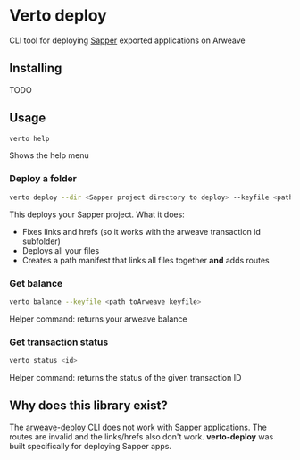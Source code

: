 # Verto deploy
CLI tool for deploying [Sapper](https://sapper.svelte.dev) exported applications on Arweave

## Installing
TODO

## Usage

```sh
verto help
```
Shows the help menu

### Deploy a folder
```sh
verto deploy --dir <Sapper project directory to deploy> --keyfile <path toArweave keyfile>
```
This deploys your Sapper project. What it does:
- Fixes links and hrefs (so it works with the arweave transaction id subfolder)
- Deploys all your files
- Creates a path manifest that links all files together **and** adds routes

### Get balance
```sh
verto balance --keyfile <path toArweave keyfile>
```
Helper command: returns your arweave balance

### Get transaction status
```sh
verto status <id>
```
Helper command: returns the status of the given transaction ID

## Why does this library exist?
The [arweave-deploy](https://github.com/ArweaveTeam/arweave-deploy) CLI does not work with Sapper applications. The routes are invalid and the links/hrefs also don't work. **verto-deploy** was built specifically for deploying Sapper apps.